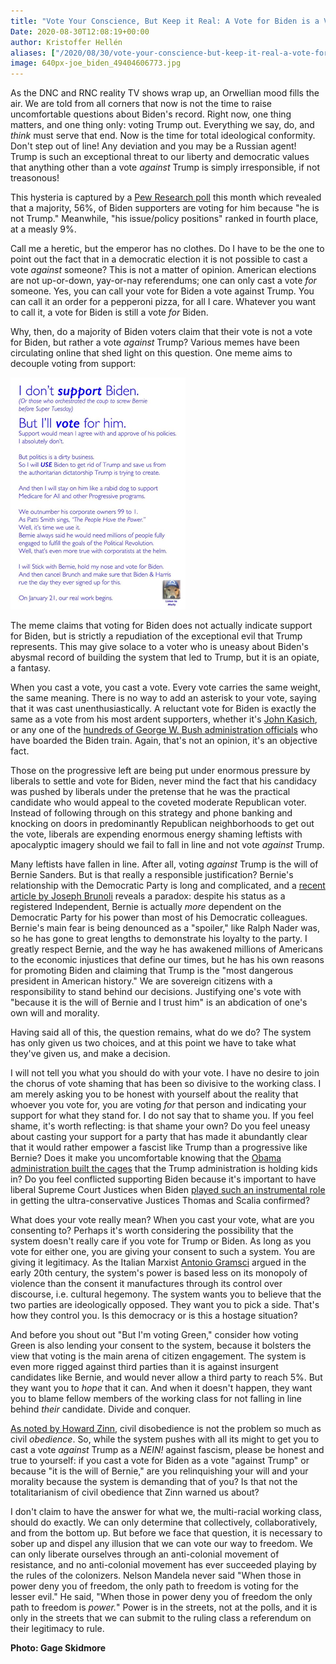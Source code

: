 ```yaml
---
title: "Vote Your Conscience, But Keep it Real: A Vote for Biden is a Vote for Biden"
Date: 2020-08-30T12:08:19+00:00
author: Kristoffer Hellén
aliases: ["/2020/08/30/vote-your-conscience-but-keep-it-real-a-vote-for-biden-is-a-vote-for-biden"]
image: 640px-joe_biden_49404606773.jpg
---
```


As the DNC and RNC reality TV shows wrap up, an Orwellian mood fills the air. We are told from all corners that now is not the time to raise uncomfortable questions about Biden's record. Right now, one thing matters, and one thing only: voting Trump out. Everything we say, do, and *think* must serve that end. Now is the time for total ideological conformity. Don't step out of line! Any deviation and you may be a Russian agent! Trump is such an exceptional threat to our liberty and democratic values that anything other than a vote *against* Trump is simply irresponsible, if not treasonous! 

This hysteria is captured by a [Pew Research poll](https://www.pewresearch.org/politics/2020/08/13/perceptions-of-trump-and-biden/) this month which revealed that a majority, 56%, of Biden supporters are voting for him because "he is not Trump." Meanwhile, "his issue/policy positions" ranked in fourth place, at a measly 9%.

Call me a heretic, but the emperor has no clothes. Do I have to be the one to point out the fact that in a democratic election it is not possible to cast a vote *against* someone? This is not a matter of opinion. American elections are not up-or-down, yay-or-nay referendums; one can only cast a vote *for* someone. Yes, you can call your vote for Biden a vote against Trump. You can call it an order for a pepperoni pizza, for all I care. Whatever you want to call it, a vote for Biden is still a vote *for* Biden.

Why, then, do a majority of Biden voters claim that their vote is not a vote for Biden, but rather a vote *against* Trump? Various memes have been circulating online that shed light on this question. One meme aims to decouple voting from support:

![](118581458_296725758293721_2792192346202343818_n.png)

The meme claims that voting for Biden does not actually indicate support for Biden, but is strictly a repudiation of the exceptional evil that Trump represents. This may give solace to a voter who is uneasy about Biden's abysmal record of building the system that led to Trump, but it is an opiate, a fantasy.

When you cast a vote, you cast a vote. Every vote carries the same weight, the same meaning. There is no way to add an asterisk to your vote, saying that it was cast unenthusiastically. A reluctant vote for Biden is exactly the same as a vote from his most ardent supporters, whether it's [John Kasich](https://www.realclearpolitics.com/video/2020/08/15/kasich_im_a_conservative_republican_and_i_will_make_the_case_for_biden_at_the_dnc.html), or any one of the [hundreds of George W. Bush administration officials](https://www.nbcnews.com/politics/2020-election/more-100-former-aides-john-mccain-endorse-biden-president-n1238393) who have boarded the Biden train. Again, that's not an opinion, it's an objective fact.

Those on the progressive left are being put under enormous pressure by liberals to settle and vote for Biden, never mind the fact that his candidacy was pushed by liberals under the pretense that he was the practical candidate who would appeal to the coveted moderate Republican voter. Instead of following through on this strategy and phone banking and knocking on doors in predominantly Republican neighborhoods to get out the vote, liberals are expending enormous energy shaming leftists with apocalyptic imagery should we fail to fall in line and not vote *against* Trump.

Many leftists have fallen in line. After all, voting *against* Trump is the will of Bernie Sanders. But is that really a responsible justification? Bernie's relationship with the Democratic Party is long and complicated, and a [recent article by Joseph Brunoli](https://www.euroyankee.com/) reveals a paradox: despite his status as a registered Independent, Bernie is actually *more* dependent on the Democratic Party for his power than most of his Democratic colleagues. Bernie's main fear is being denounced as a "spoiler," like Ralph Nader was, so he has gone to great lengths to demonstrate his loyalty to the party. I greatly respect Bernie, and the way he has awakened millions of Americans to the economic injustices that define our times, but he has his own reasons for promoting Biden and claiming that Trump is the "most dangerous president in American history." We are sovereign citizens with a responsibility to stand behind our decisions. Justifying one's vote with "because it is the will of Bernie and I trust him" is an abdication of one's own will and morality.

Having said all of this, the question remains, what do we do? The system has only given us two choices, and at this point we have to take what they've given us, and make a decision.

I will not tell you what you should do with your vote. I have no desire to join the chorus of vote shaming that has been so divisive to the working class. I am merely asking you to be honest with yourself about the reality that whoever you vote for, you are voting *for* that person and indicating your support for what they stand for. I do not say that to shame you. If you feel shame, it's worth reflecting: is that shame your own? Do you feel uneasy about casting your support for a party that has made it abundantly clear that it would rather empower a fascist like Trump than a progressive like Bernie? Does it make you uncomfortable knowing that the [Obama administration built the cages](http://2663c84832a13cdd7a8233becfc7a5f3) that the Trump administration is holding kids in? Do you feel conflicted supporting Biden because it's important to have liberal Supreme Court Justices when Biden [played such an instrumental role](https://medium.com/@ronaldwdixon/joe-bidens-terrible-supreme-court-record-e1c1fd458e1b) in getting the ultra-conservative Justices Thomas and Scalia confirmed?

What does your vote really mean? When you cast your vote, what are you consenting to? Perhaps it's worth considering the possibility that the system doesn't really care if you vote for Trump or Biden. As long as you vote for either one, you are giving your consent to such a system. You are giving it legitimacy. As the Italian Marxist [Antonio Gramsci](https://www.youtube.com/watch?v=js8E6C3ZnJ0&fbclid=IwAR32iI9o_TTsna0swWiDNClNQvnEvFgbsWEZecQoMXxqwb7FOldPeBRnhrc) argued in the early 20th century, the system's power is based less on its monopoly of violence than the consent it manufactures through its control over discourse, i.e. cultural hegemony. The system wants you to believe that the two parties are ideologically opposed. They want you to pick a side. That's how they control you. Is this democracy or is this a hostage situation?

And before you shout out "But I'm voting Green," consider how voting Green is also lending your consent to the system, because it bolsters the view that voting is the main arena of citizen engagement. The system is even more rigged against third parties than it is against insurgent candidates like Bernie, and would never allow a third party to reach 5%. But they want you to *hope* that it can. And when it doesn't happen, they want you to blame fellow members of the working class for not falling in line behind *their* candidate. Divide and conquer.

[As noted by Howard Zinn](https://www.goodreads.com/quotes/163932-civil-disobedience-is-not-our-problem-our-problem-is-civil), civil disobedience is not the problem so much as civil *obedience*. So, while the system pushes with all its might to get you to cast a vote *against* Trump as a *NEIN!* against fascism, please be honest and true to yourself: if you cast a vote for Biden as a vote "against Trump" or because "it is the will of Bernie," are you relinquishing your will and your morality because the system is demanding that of you? Is that not the totalitarianism of civil obedience that Zinn warned us about?

I don't claim to have the answer for what we, the multi-racial working class, should do exactly. We can only determine that collectively, collaboratively, and from the bottom up. But before we face that question, it is necessary to sober up and dispel any illusion that we can vote our way to freedom. We can only liberate ourselves through an anti-colonial movement of resistance, and no anti-colonial movement has ever succeeded playing by the rules of the colonizers. Nelson Mandela never said "When those in power deny you of freedom, the only path to freedom is voting for the lesser evil." He said, "When those in power deny you of freedom the only path to freedom is *power.*" Power is in the streets, not at the polls, and it is only in the streets that we can submit to the ruling class a referendum on their legitimacy to rule.

**Photo: Gage Skidmore**
